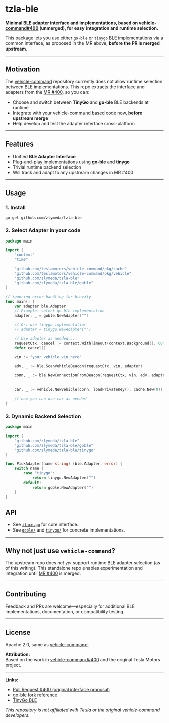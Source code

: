 # tzla-ble

**Minimal BLE adapter interface and implementations, based on [vehicle-command#400](https://github.com/teslamotors/vehicle-command/pull/400) (unmerged), for easy integration and runtime selection.**

This package lets you use either `go-ble` or `tinygo` BLE implementations via a common interface, as proposed in the MR above, **before the PR is merged upstream**.

---

## Motivation

The [vehicle-command](https://github.com/teslamotors/vehicle-command) repository currently does not allow runtime selection between BLE implementations. This repo extracts the interface and adapters from the [MR #400](https://github.com/teslamotors/vehicle-command/pull/400), so you can:

- Choose and switch between **TinyGo** and **go-ble** BLE backends at runtime
- Integrate with your vehicle-command based code now, **before upstream merge**
- Help develop and test the adapter interface cross-platform

---

## Features

- Unified **BLE Adapter Interface**
- Plug-and-play implementations using **go-ble** and **tinygo**
- Trivial runtime backend selection
- Will track and adapt to any upstream changes in MR #400

---

## Usage

### 1. Install

```shell
go get github.com/zlymeda/tzla-ble
```

### 2. Select Adapter in your code

```go
package main

import (
	"context"
	"time"
	
	"github.com/teslamotors/vehicle-command/pkg/cache"
	"github.com/teslamotors/vehicle-command/pkg/vehicle"
	"github.com/zlymeda/tzla-ble"
	"github.com/zlymeda/tzla-ble/goble"
)

// ignoring error handling for brevity
func main() {
	var adapter ble.Adapter
	// Example: select go-ble implementation
	adapter, _ = goble.NewAdapter("")

	// Or: use tinygo implementation
	// adapter = tinygo.NewAdapter("")

	// Use adapter as needed...
	requestCtx, cancel := context.WithTimeout(context.Background(), 60*time.Second)
	defer cancel()

	vin := "your_vehicle_vin_here"

	adv, _ := ble.ScanVehicleBeacon(requestCtx, vin, adapter)

	conn, _ := ble.NewConnectionFromBeacon(requestCtx, vin, adv, adapter)
    
	
	car, _ := vehicle.NewVehicle(conn, loadPrivateKey(), cache.New(0))
	
	// now you can use car as needed
}

```

### 3. Dynamic Backend Selection

```go
package main

import (
	"github.com/zlymeda/tzla-ble"
	"github.com/zlymeda/tzla-ble/goble"
	"github.com/zlymeda/tzla-ble/tinygo"
)

func PickAdapter(name string) (ble.Adapter, error) {
    switch name {
        case "tinygo":
            return tinygo.NewAdapter("")
        default:
            return goble.NewAdapter("")
    }
}
```

## API

- See [`iface.go`](./iface.go) for core interface.
- See [`goble/`](./goble/) and [`tinygo/`](./tinygo/) for concrete implementations.

---

## Why not just use `vehicle-command`?

The upstream repo does *not yet* support runtime BLE adapter selection (as of this writing). This standalone repo enables experimentation and integration until [MR #400](https://github.com/teslamotors/vehicle-command/pull/400) is merged.

---

## Contributing

Feedback and PRs are welcome—especially for additional BLE implementations, documentation, or compatibility testing.

---

## License

Apache 2.0, same as [vehicle-command](https://github.com/teslamotors/vehicle-command).

**Attribution:**  
Based on the work in [vehicle-command#400](https://github.com/teslamotors/vehicle-command/pull/400) and the original Tesla Motors project.

---

**Links:**
- [Pull Request #400 (original interface proposal)](https://github.com/teslamotors/vehicle-command/pull/400)
- [go-ble fork reference](https://github.com/zlymeda/go-ble)
- [TinyGo BLE](https://github.com/tinygo-org/bluetooth)

*This repository is not affiliated with Tesla or the original vehicle-command developers.*
